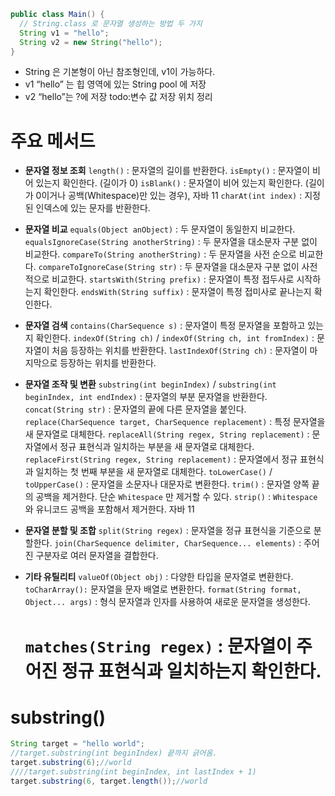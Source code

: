 ```java
public class Main() {
  // String.class 로 문자열 생성하는 방법 두 가지
  String v1 = "hello";
  String v2 = new String("hello");
}
```

* String 은 기본형이 아닌 참조형인데, v1이 가능하다. 
* v1 “hello” 는 힙 영역에 있는 String pool 에 저장
* v2 “hello”는  ?에 저장 todo:변수 값 저장 위치 정리



# 주요 메서드

* **문자열 정보 조회**
   `length()` : 문자열의 길이를 반환한다.
   `isEmpty()` : 문자열이 비어 있는지 확인한다. (길이가 0)
   `isBlank()` : 문자열이 비어 있는지 확인한다. (길이가 0이거나 공백(Whitespace)만 있는 경우), 자바 11 `charAt(int index)` : 지정된 인덱스에 있는 문자를 반환한다.

* **문자열 비교**
   `equals(Object anObject)` : 두 문자열이 동일한지 비교한다. `equalsIgnoreCase(String anotherString)` : 두 문자열을 대소문자 구분 없이 비교한다. `compareTo(String anotherString)` : 두 문자열을 사전 순으로 비교한다. `compareToIgnoreCase(String str)` : 두 문자열을 대소문자 구분 없이 사전적으로 비교한다. `startsWith(String prefix)` : 문자열이 특정 접두사로 시작하는지 확인한다. `endsWith(String suffix)` : 문자열이 특정 접미사로 끝나는지 확인한다.

* **문자열 검색**
   `contains(CharSequence s)` : 문자열이 특정 문자열을 포함하고 있는지 확인한다.
   `indexOf(String ch)` / `indexOf(String ch, int fromIndex)` : 문자열이 처음 등장하는 위치를 반환한다.
   `lastIndexOf(String ch)` : 문자열이 마지막으로 등장하는 위치를 반환한다.

* **문자열 조작 및 변환**
   `substring(int beginIndex)` / `substring(int beginIndex, int endIndex)` : 문자열의 부분 문자열을 반환한다.
   `concat(String str)` : 문자열의 끝에 다른 문자열을 붙인다.
   `replace(CharSequence target, CharSequence replacement)` : 특정 문자열을 새 문자열로 대체한다.
   `replaceAll(String regex, String replacement)` : 문자열에서 정규 표현식과 일치하는 부분을 새 문자열로 대체한다.
   `replaceFirst(String regex, String replacement)` : 문자열에서 정규 표현식과 일치하는 첫 번째 부분을 새 문자열로 대체한다.
   `toLowerCase()` / `toUpperCase()` : 문자열을 소문자나 대문자로 변환한다. `trim()` : 문자열 양쪽 끝의 공백을 제거한다. 단순 `Whitespace` 만 제거할 수 있다. `strip()` : `Whitespace` 와 유니코드 공백을 포함해서 제거한다. 자바 11

* **문자열 분할 및 조합**
   `split(String regex)` : 문자열을 정규 표현식을 기준으로 분할한다.
   `join(CharSequence delimiter, CharSequence... elements)` : 주어진 구분자로 여러 문자열을 결합한다.

* **기타 유틸리티**
   `valueOf(Object obj)` : 다양한 타입을 문자열로 변환한다.
   `toCharArray():` 문자열을 문자 배열로 변환한다.
   `format(String format, Object... args)` : 형식 문자열과 인자를 사용하여 새로운 문자열을 생성한다.

  #  `matches(String regex)` : 문자열이 주어진 정규 표현식과 일치하는지 확인한다.

  

# substring()

```java
String target = "hello world";
//target.substring(int beginIndex) 끝까지 긁어옴.
target.substring(6);//world
////target.substring(int beginIndex, int lastIndex + 1) 
target.substring(6, target.length());//world
```

